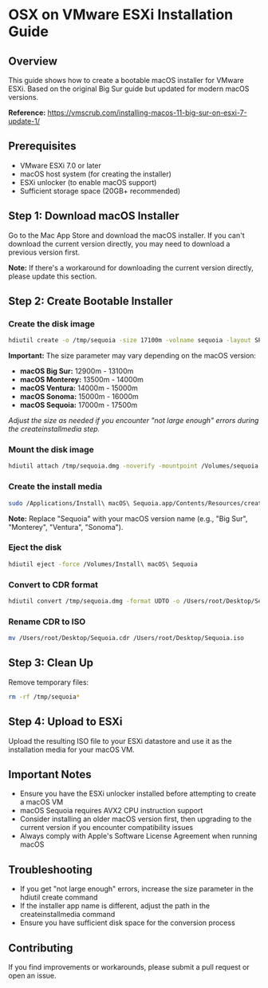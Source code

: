 # OSX on VMware ESXi Installation Guide

## Overview
This guide shows how to create a bootable macOS installer for VMware ESXi. Based on the original Big Sur guide but updated for modern macOS versions.

**Reference:** https://vmscrub.com/installing-macos-11-big-sur-on-esxi-7-update-1/

## Prerequisites
- VMware ESXi 7.0 or later
- macOS host system (for creating the installer)
- ESXi unlocker (to enable macOS support)
- Sufficient storage space (20GB+ recommended)

## Step 1: Download macOS Installer
Go to the Mac App Store and download the macOS installer. If you can't download the current version directly, you may need to download a previous version first.

**Note:** If there's a workaround for downloading the current version directly, please update this section.

## Step 2: Create Bootable Installer

### Create the disk image
```bash
hdiutil create -o /tmp/sequoia -size 17100m -volname sequoia -layout SPUD -fs HFS+J
```

**Important:** The size parameter may vary depending on the macOS version:
- **macOS Big Sur:** 12900m - 13100m
- **macOS Monterey:** 13500m - 14000m  
- **macOS Ventura:** 14000m - 15000m
- **macOS Sonoma:** 15000m - 16000m
- **macOS Sequoia:** 17000m - 17500m

*Adjust the size as needed if you encounter "not large enough" errors during the createinstallmedia step.*

### Mount the disk image
```bash
hdiutil attach /tmp/sequoia.dmg -noverify -mountpoint /Volumes/sequoia
```

### Create the install media
```bash
sudo /Applications/Install\ macOS\ Sequoia.app/Contents/Resources/createinstallmedia --volume /Volumes/sequoia --nointeraction
```

**Note:** Replace "Sequoia" with your macOS version name (e.g., "Big Sur", "Monterey", "Ventura", "Sonoma").

### Eject the disk
```bash
hdiutil eject -force /Volumes/Install\ macOS\ Sequoia
```

### Convert to CDR format
```bash
hdiutil convert /tmp/sequoia.dmg -format UDTO -o /Users/root/Desktop/Sequoia.cdr
```

### Rename CDR to ISO
```bash
mv /Users/root/Desktop/Sequoia.cdr /Users/root/Desktop/Sequoia.iso
```

## Step 3: Clean Up
Remove temporary files:
```bash
rm -rf /tmp/sequoia*
```

## Step 4: Upload to ESXi
Upload the resulting ISO file to your ESXi datastore and use it as the installation media for your macOS VM.

## Important Notes
- Ensure you have the ESXi unlocker installed before attempting to create a macOS VM
- macOS Sequoia requires AVX2 CPU instruction support
- Consider installing an older macOS version first, then upgrading to the current version if you encounter compatibility issues
- Always comply with Apple's Software License Agreement when running macOS

## Troubleshooting
- If you get "not large enough" errors, increase the size parameter in the hdiutil create command
- If the installer app name is different, adjust the path in the createinstallmedia command
- Ensure you have sufficient disk space for the conversion process

## Contributing
If you find improvements or workarounds, please submit a pull request or open an issue.
